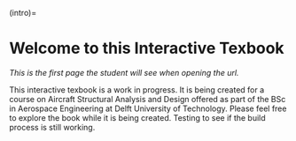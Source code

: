 (intro)=
# Welcome to this Interactive Texbook

_This is the first page the student will see when opening the url._

This interactive texbook is a work in progress. It is being created for a course on Aircraft Structural Analysis and Design offered as part of the BSc in Aerospace Engineering at Delft University of Technology. Please feel free to explore the book while it is being created. Testing to see if the build process is still working.